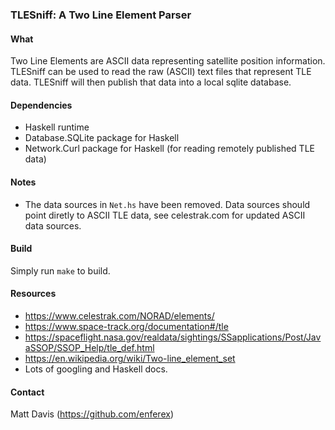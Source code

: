 ### TLESniff: A Two Line Element Parser

#### What
Two Line Elements are ASCII data representing satellite position information.
TLESniff can be used to read the raw (ASCII) text files that represent TLE data.
TLESniff will then publish that data into a local sqlite database.

#### Dependencies
* Haskell runtime
* Database.SQLite package for Haskell
* Network.Curl package for Haskell (for reading remotely published TLE data)

#### Notes
* The data sources in `Net.hs` have been removed.  Data sources should point
diretly to ASCII TLE data, see celestrak.com for updated ASCII data sources.

#### Build
Simply run `make` to build.  

#### Resources
* https://www.celestrak.com/NORAD/elements/
* https://www.space-track.org/documentation#/tle
* https://spaceflight.nasa.gov/realdata/sightings/SSapplications/Post/JavaSSOP/SSOP_Help/tle_def.html
* https://en.wikipedia.org/wiki/Two-line_element_set
* Lots of googling and Haskell docs.


#### Contact
Matt Davis (https://github.com/enferex)

